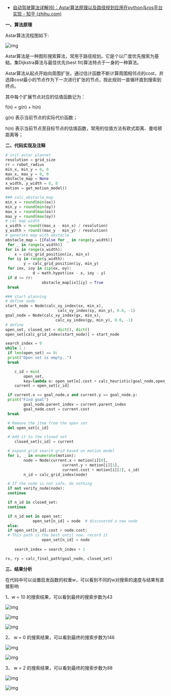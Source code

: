 - [自动驾驶算法详解(6)：Astar算法原理以及路径规划应用在python与ros平台实现 - 知乎 (zhihu.com)](https://zhuanlan.zhihu.com/p/522806083)

**一、算法原理**

Astar算法流程图如下:

![img](https://pic1.zhimg.com/80/v2-7234e81554bc86f85b52e2f4d1e0723c_720w.jpg)

Astar算法是一种图形搜索算法，常用于路径规划。它是个以广度优先搜索为基础，集Dijkstra算法与最佳优先(best fit)算法特点于一身的一种算法。

Astar算法从起点开始向周围扩张，通过估计函数不断计算周围相邻点的cost，并选择cost最小的节点作为下一次进行扩张的节点，按此规则一直循环直到搜索到终点。

其中每个扩展节点对应的估值函数记为：

f(n) = g(n) + h(n)

g(n) 表示当前节点的实际代价函数；

h(n) 表示当前节点至目标节点的估值函数，常用的估值方法有欧式距离、曼哈顿距离等；

**二、代码实现及注释**

```python
# init astar plannet
resolution = grid_size 
rr = robot_radius
min_x, min_y = 0, 0
max_x, max_y = 0, 0
obstacle_map = None
x_width, y_width = 0, 0
motion = get_motion_model()

### calc_obstacle_map
min_x = round(min(ox))
min_y = round(min(oy))
max_x = round(max(ox))
max_y = round(max(oy))
# cal map width
x_width = round((max_x - min_x) / resolution)
y_width = round((max_y - min_y) / resolution)
# generate map with obstacle
obstacle_map = [[False for _ in range(y_width)]
 for _ in range(x_width)]
for ix in range(x_width):
    x = calc_grid_position(ix, min_x)
 for iy in range(y_width):
        y = calc_grid_position(iy, min_y)
 for iox, ioy in zip(ox, oy):
            d = math.hypot(iox - x, ioy - y)
 if d <= rr:
                obstacle_map[ix][iy] = True
 break 

### start planning                
# define node
start_node = Node(calc_xy_index(sx, min_x),
                       calc_xy_index(sy, min_y), 0.0, -1)
goal_node = Node(calc_xy_index(gx, min_x),
                      calc_xy_index(gy, min_y), 0.0, -1)
# define 
open_set, closed_set = dict(), dict()
open_set[calc_grid_index(start_node)] = start_node

search_index = 0
while 1 :
 if len(open_set) == 0:
 print("Open set is empty..")
 break

    c_id = min(
        open_set,
        key=lambda o: open_set[o].cost + calc_heuristic(goal_node,open_set[o]))
    current = open_set[c_id]

 if current.x == goal_node.x and current.y == goal_node.y:
 print("Find goal")
        goal_node.parent_index = current.parent_index
        goal_node.cost = current.cost
 break

 # Remove the item from the open set
 del open_set[c_id]

 # Add it to the closed set
    closed_set[c_id] = current

 # expand_grid search grid based on motion model
 for i, _ in enumerate(motion):
        node = Node(current.x + motion[i][0],
                         current.y + motion[i][1],
                         current.cost + motion[i][2], c_id)
        n_id = calc_grid_index(node)

 # If the node is not safe, do nothing
 if not verify_node(node):
 continue

 if n_id in closed_set:
 continue

 if n_id not in open_set:
            open_set[n_id] = node  # discovered a new node
 else:
 if open_set[n_id].cost > node.cost:
 # This path is the best until now. record it
                open_set[n_id] = node
 
    search_index = search_index + 1

rx, ry = calc_final_path(goal_node, closed_set)
```

**三、结果分析**

在代码中可以设置启发函数的权重w，可以看到不同的w对搜索的速度与结果有直接影响

1、w = 10 的搜索结果，可以看到最终的搜索步数为43

![img](https://pic1.zhimg.com/80/v2-180b0a821bbb05e0082dddd0443edc58_720w.jpg)

![img](https://pic3.zhimg.com/80/v2-2c84774d4aff12b2f72b2806f08ad8a6_720w.jpg)

![img](https://pic3.zhimg.com/80/v2-d61e18cfb9438dbf8e4495c76caead4e_720w.jpg)

2、 w = 0 的搜索结果，可以看到最终的搜索步数为146

![img](https://pic4.zhimg.com/80/v2-413b4164d17449ddedff612e53551d83_720w.jpg)

![img](https://pic4.zhimg.com/80/v2-8aa785aeca5c1ff23d45a6e39a9e531b_720w.jpg)

3、 w = 2 的搜索结果，可以看到最终的搜索步数为88

![img](https://pic2.zhimg.com/80/v2-b7cc766ab5a2b1cf09f87e1467eee329_720w.jpg)

![img](https://pic3.zhimg.com/80/v2-e858d3f01bb0ed07fdd26e4cdf9e79e2_720w.jpg)